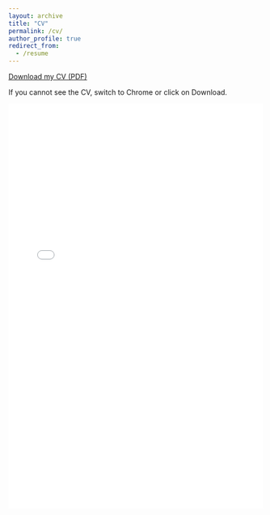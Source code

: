 ```yaml
---
layout: archive
title: "CV"
permalink: /cv/
author_profile: true
redirect_from:
  - /resume
---
```


[Download my CV (PDF)](/files/Shivaprasad_Patil_CV_2025.pdf)

If you cannot see the CV, switch to Chrome or click on Download.

<embed src="/files/Shivaprasad_Patil_CV_2025.pdf" width="100%" height="800px" type="application/pdf">